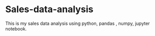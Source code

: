 # Sales-data-analysis
This is my sales data analysis using python, pandas , numpy, jupyter notebook.
